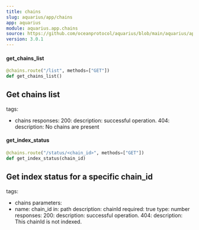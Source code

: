 ```yaml
---
title: chains
slug: aquarius/app/chains
app: aquarius
module: aquarius.app.chains
source: https://github.com/oceanprotocol/aquarius/blob/main/aquarius/app/chains.py
version: 3.0.1
---
```

#### get\_chains\_list

```python
@chains.route("/list", methods=["GET"])
def get_chains_list()
```

Get chains list
---
tags:
  - chains
responses:
  200:
    description: successful operation.
  404:
    description: No chains are present

#### get\_index\_status

```python
@chains.route("/status/<chain_id>", methods=["GET"])
def get_index_status(chain_id)
```

Get index status for a specific chain_id
---
tags:
  - chains
parameters:
  - name: chain_id
    in: path
    description: chainId
    required: true
    type: number
responses:
  200:
    description: successful operation.
  404:
    description: This chainId is not indexed.

